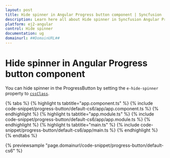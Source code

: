 ```yaml
---
layout: post
title: Hide spinner in Angular Progress button component | Syncfusion
description: Learn here all about Hide spinner in Syncfusion Angular Progress button component of Syncfusion Essential JS 2 and more.
platform: ej2-angular
control: Hide spinner 
documentation: ug
domainurl: ##DomainURL##
---
```


# Hide spinner in Angular Progress button component

You can hide spinner in the ProgressButton by setting the `e-hide-spinner` property to [`cssClass`](https://ej2.syncfusion.com/angular/documentation/apiprogress-button#cssClass).

{% tabs %}
{% highlight ts tabtitle="app.component.ts" %}
{% include code-snippet/progress-button/default-cs6/app/app.component.ts %}
{% endhighlight %}
{% highlight ts tabtitle="app.module.ts" %}
{% include code-snippet/progress-button/default-cs6/app/app.module.ts %}
{% endhighlight %}
{% highlight ts tabtitle="main.ts" %}
{% include code-snippet/progress-button/default-cs6/app/main.ts %}
{% endhighlight %}
{% endtabs %}
  
{% previewsample "page.domainurl/code-snippet/progress-button/default-cs6" %}